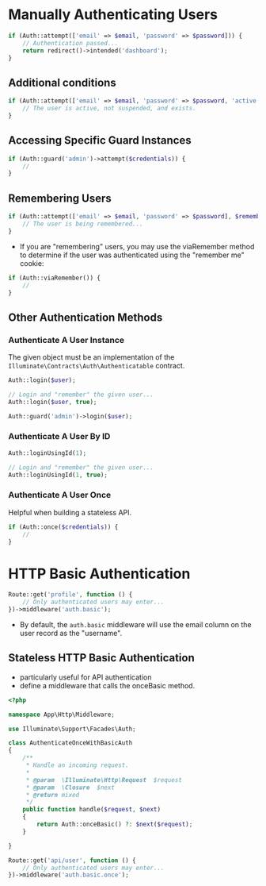 # Manually Authenticating Users

```php
if (Auth::attempt(['email' => $email, 'password' => $password])) {
    // Authentication passed...
    return redirect()->intended('dashboard');
}
```

## Additional conditions

```php
if (Auth::attempt(['email' => $email, 'password' => $password, 'active' => 1])) {
    // The user is active, not suspended, and exists.
}
```

## Accessing Specific Guard Instances

```php
if (Auth::guard('admin')->attempt($credentials)) {
    //
}
```

## Remembering Users

```php
if (Auth::attempt(['email' => $email, 'password' => $password], $remember)) {
    // The user is being remembered...
}
```

* If you are "remembering" users, you may use the viaRemember method to determine if the user was authenticated using the "remember me" cookie:

```php
if (Auth::viaRemember()) {
    //
}
```

## Other Authentication Methods

### Authenticate A User Instance

The given object must be an implementation of the  `Illuminate\Contracts\Auth\Authenticatable` contract.

```php
Auth::login($user);

// Login and "remember" the given user...
Auth::login($user, true);

Auth::guard('admin')->login($user);
```

### Authenticate A User By ID

```php
Auth::loginUsingId(1);

// Login and "remember" the given user...
Auth::loginUsingId(1, true);
```

### Authenticate A User Once

Helpful when building a stateless API.

```php
if (Auth::once($credentials)) {
    //
}
```

# HTTP Basic Authentication

```php
Route::get('profile', function () {
    // Only authenticated users may enter...
})->middleware('auth.basic');
```

* By default, the `auth.basic` middleware will use the email column on the user record as the "username".

## Stateless HTTP Basic Authentication

* particularly useful for API authentication
* define a middleware that calls the onceBasic method.

```php
<?php

namespace App\Http\Middleware;

use Illuminate\Support\Facades\Auth;

class AuthenticateOnceWithBasicAuth
{
    /**
     * Handle an incoming request.
     *
     * @param  \Illuminate\Http\Request  $request
     * @param  \Closure  $next
     * @return mixed
     */
    public function handle($request, $next)
    {
        return Auth::onceBasic() ?: $next($request);
    }

}
```

```php
Route::get('api/user', function () {
    // Only authenticated users may enter...
})->middleware('auth.basic.once');
```

